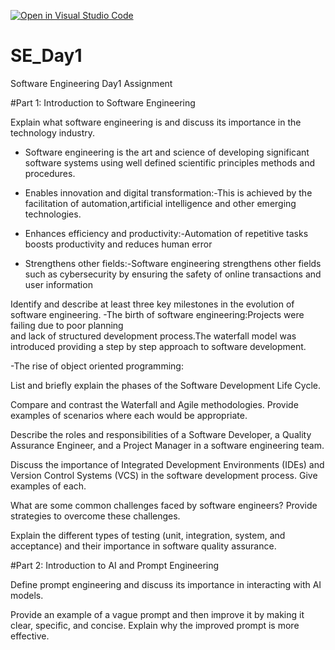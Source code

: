 [![Open in Visual Studio Code](https://classroom.github.com/assets/open-in-vscode-2e0aaae1b6195c2367325f4f02e2d04e9abb55f0b24a779b69b11b9e10269abc.svg)](https://classroom.github.com/online_ide?assignment_repo_id=18369251&assignment_repo_type=AssignmentRepo)
# SE_Day1
Software Engineering Day1 Assignment

#Part 1: Introduction to Software Engineering

Explain what software engineering is and discuss its importance in the technology industry.

  - Software engineering is the art and science of developing significant software 
    systems using well defined scientific principles methods and procedures.

  - Enables innovation and digital transformation:-This is achieved by the 
    facilitation of automation,artificial intelligence and other emerging 
    technologies.

  - Enhances efficiency and productivity:-Automation of repetitive tasks boosts 
    productivity and reduces human error

  - Strengthens other fields:-Software engineering strengthens other fields such 
    as cybersecurity by ensuring the safety of online transactions and user 
    information

Identify and describe at least three key milestones in the evolution of software engineering.
  -The birth of software engineering:Projects were failing due to poor planning  
   and lack of structured development process.The waterfall model was introduced 
   providing a step by step approach to software development.

  -The rise of object oriented programming:


List and briefly explain the phases of the Software Development Life Cycle.


Compare and contrast the Waterfall and Agile methodologies. Provide examples of scenarios where each would be appropriate.


Describe the roles and responsibilities of a Software Developer, a Quality Assurance Engineer, and a Project Manager in a software engineering team.


Discuss the importance of Integrated Development Environments (IDEs) and Version Control Systems (VCS) in the software development process. Give examples of each.


What are some common challenges faced by software engineers? Provide strategies to overcome these challenges.


Explain the different types of testing (unit, integration, system, and acceptance) and their importance in software quality assurance.


#Part 2: Introduction to AI and Prompt Engineering


Define prompt engineering and discuss its importance in interacting with AI models.


Provide an example of a vague prompt and then improve it by making it clear, specific, and concise. Explain why the improved prompt is more effective.
